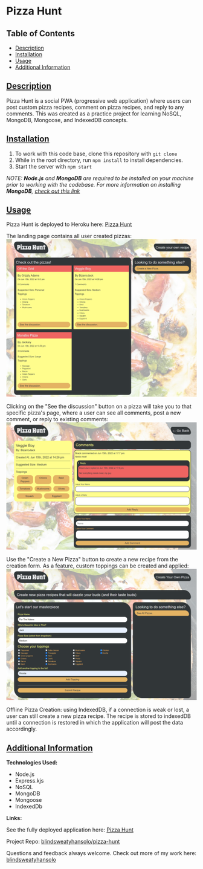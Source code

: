 # Pizza Hunt

## Table of Contents

* [Description](#description)
* [Installation](#installation)
* [Usage](#usage)
* [Additional Information](#additional-information)

## [Description](#table-of-contents)
Pizza Hunt is a social PWA (progressive web application) where users can post custom pizza recipes, comment on pizza recipes, and reply to any comments. This was created as a practice project for learning NoSQL, MongoDB, Mongoose, and IndexedDB concepts.

## [Installation](#table-of-contents)
1. To work with this code base, clone this repository with `git clone`
2. While in the root directory, run `npm install` to install dependencies.
3. Start the server with `npm start`

*NOTE: **Node.js** and **MongoDB** are required to be installed on your machine prior to working with the codebase. For more information on installing **MongoDB**, [check out this link](https://www.mongodb.com/docs/manual/installation/)*

## [Usage](#table-of-contents)
Pizza Hunt is deployed to Heroku here: [Pizza Hunt](https://bshs-pizzahunt.herokuapp.com/)

The landing page contains all user created pizzas:<br>
![Screenshot of landing page](./public/assets/images/pizzahuntMAIN.png)

Clicking on the "See the discussion" button on a pizza will take you to that specific pizza's page, where a user can see all comments, post a new comment, or reply to existing comments:<br>
![Screenshot of pizza page](./public/assets/images/pizzahuntSINGLE.png)

Use the "Create a New Pizza" button to create a new recipe from the creation form. As a feature, custom toppings can be created and applied:<br>
![Screenshot of create pizza form](./public/assets/images/pizzahuntCREATE.png)

Offline Pizza Creation: using IndexedDB, if a connection is weak or lost, a user can still create a new pizza recipe. The recipe is stored to indexedDB until a connection is restored in which the application will post the data accordingly.

## [Additional Information](#table-of-contents)
**Technologies Used:**
* Node.js
* Express.kjs
* NoSQL
* MongoDB
* Mongoose
* IndexedDb

**Links:**

See the fully deployed application here: [Pizza Hunt](https://bshs-pizzahunt.herokuapp.com/)

Project Repo: [blindsweatyhansolo/pizza-hunt](https://github.com/blindsweatyhansolo/pizza-hunt)

Questions and feedback always welcome. Check out more of my work here:
<br>[blindsweatyhansolo](https://github.com/blindsweatyhansolo)